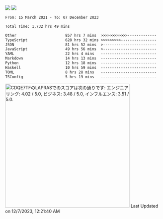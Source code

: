 <div>
  <img src="https://github-readme-stats.vercel.app/api?username=naporin0624&count_private=true&show_icons=true" />
  <img src="https://github-readme-stats.vercel.app/api/top-langs/?username=naporin0624&layout=compact&hide=css" />
  <!--START_SECTION:waka-->

```txt
From: 15 March 2021 - To: 07 December 2023

Total Time: 1,732 hrs 49 mins

Other                      857 hrs 7 mins  >>>>>>>>>>>>-------------   49.46 %
TypeScript                 628 hrs 32 mins >>>>>>>>>----------------   36.27 %
JSON                       81 hrs 52 mins  >------------------------   04.72 %
JavaScript                 49 hrs 56 mins  >------------------------   02.88 %
YAML                       22 hrs 4 mins   -------------------------   01.27 %
Markdown                   14 hrs 13 mins  -------------------------   00.82 %
Python                     12 hrs 18 mins  -------------------------   00.71 %
Haskell                    10 hrs 59 mins  -------------------------   00.63 %
TOML                       8 hrs 28 mins   -------------------------   00.49 %
TSConfig                   5 hrs 19 mins   -------------------------   00.31 %
```

<!--END_SECTION:waka-->
  
  <!--START_SECTION:lapras-card-->
<p ><a href="https://lapras.com/public/CDQE7TF" target="_blank" rel="noopener noreferrer"><img alt="CDQE7TFのLAPRASでのスコアは次の通りです: エンジニアリング: 4.02 / 5.0, ビジネス: 3.48 / 5.0, インフルエンス: 3.51 / 5.0." src="https://lapras-card-generator.vercel.app/api/svg?e=4.02&b=3.48&i=3.51&b1=%23232323&b2=%236d6d6d&i1=%23212121&i2=%23818181&l=ja" width="400" ></a>  
Last Updated on 12/7/2023, 12:21:40 AM</p>
<!--END_SECTION:lapras-card-->
</div>

